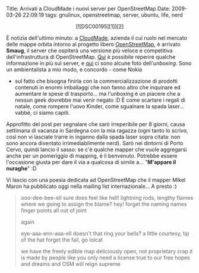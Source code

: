 Title: Arrivati a CloudMade i nuovi server per OpenStreetMap
Date:  2009-03-26 22:09:19
tags: gnulinux, openstreetmap, server, ubuntu, life, nerd

<center>[![DSC00195][1]][2]</center>

È notizia dell'ultimo minuto: a [CloudMade][3], azienda il cui ruolo nel
mercato delle mappe orbita intorno al progetto libero [OpenStreetMap][4], è
arrivato **Smaug**, il server che ospiterà una versione più veloce e
competitiva dell'infrastruttura di OpenStreetMap. [Qui][5] è possibile
reperire qualche informazione in più sul server, e [qui][6] ci sono alcune
foto dell'_unboxing_. Sono un ambientalista a mio modo, e concordo - come Nokia
- sul fatto che bisogna finirla con la commercializzazione di prodotti
contenuti in enormi imballaggi che non fanno altro che inquinare ed aumentare
le spese di trasporto... ma l'unboxing è un piacere che a nessun geek dovrebbe
mai venir negato :D È come scartare i regali di natale, come rompere l'uovo
Kinder, come sguainare la spada laser... vabbè, ci siamo capiti.


Approfitto del
post per segnalare che sarò irreperibile per 8 giorni, causa settimana di
vacanza in Sardegna con la mia ragazza (ogni tanto lo scrivo, così non vi
lasciate trarre in inganno dalla spada laser sopra citata: non sono ancora
diventato irrimediabilmente nerd). Sarò nei dintorni di Porto Cervo, quindi
lancio il sasso: se c'è qualche mapper che vuole aggregarsi anche per un
pomeriggio di mapping, è il benvenuto. Potrebbe essere l'occasione giusta per
dare il via a qualcosa di simile a... "**M'appare il nuraghe**" :D


Vi lascio
con una poesia dedicata ad OpenStreetMap che il mapper Mikel Maron ha
pubblicato oggi nella mailing list internazionale... A presto :)

> ooo-dee-bee-ell
> sure does feel like hell!
> lightning rods, lengthy flames
> where we going to assign the blame?
> hey! forget the naming names
> finger points all out of joint
> 
> again
> 
> eye-aaa-enn-aaa-ell
> doesn't that ring your bells?
> a little courtesy, tip of the hat
> forget the fail, go lolcat
> 
> we have the freely edible map
> deliciously open, not proprietary crap
> it is made by people like you
> only need a license true
> to our free hopes and dreams
> and OSM will reign supreme


   [1]: http://dl.dropbox.com/u/369614/blog/img_red/3387504590_1a73c6ac87.jpg

   [2]: http://www.flickr.com/photos/smsm1/3387504590/

   [3]: http://cloudmade.com/

   [4]: http://www.openstreetmap.org/

   [5]: http://wiki.openstreetmap.org/wiki/Servers/smaug

   [6]: http://www.flickr.com/photos/smsm1/sets/72157615842027585/
